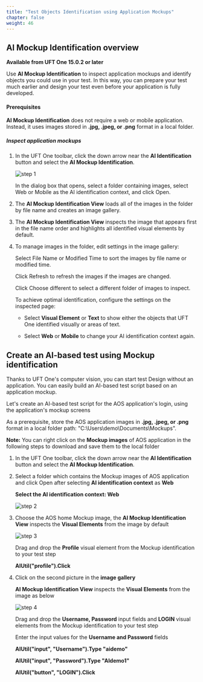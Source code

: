```yaml
---
title: "Test Objects Identification using Application Mockups"
chapter: false
weight: 46
---
```


## AI Mockup Identification overview

**Available from UFT One 15.0.2 or later**

Use **AI Mockup Identification** to inspect application mockups and identify objects you could use in your test. In this way, you can prepare your test much earlier and design your test even before your application is fully developed.

#### Prerequisites

**AI Mockup Identification** does not require a web or mobile application. Instead, it uses images stored in **.jpg, .jpeg, or .png** format in a local folder.

##### Inspect application mockups

1. In the UFT One toolbar, click the down arrow near the **AI Identification** button  and select the **AI Mockup Identification**.

	![step 1](/images/040_create_uft_ai_based_test/ai_mockup.png)

	In the dialog box that opens, select a folder containing images, select Web or Mobile as the AI identification context, and click Open.

2. The **AI Mockup Identification View** loads all of the images in the folder by file name and creates an image gallery.

3. The **AI Mockup Identification View** inspects the image that appears first in the file name order and highlights all identified visual elements by default.

4. To manage images in the folder, edit settings in the image gallery:

	Select File Name or Modified Time to sort the images by file name or modified time.

	Click Refresh to refresh the images if the images are changed.

	Click Choose different to select a different folder of images to inspect.

	To achieve optimal identification, configure the settings on the inspected page:

	* Select **Visual Element** or **Text** to show either the objects that UFT One identified visually or areas of text.

	* Select **Web** or **Mobile** to change your AI identification context again.

## Create an AI-based test using Mockup identification

Thanks to UFT One's computer vision, you can start test Design without an application. You can easily build an AI-based test script based on an application mockup.

Let's create an AI-based test script for the AOS application's login, using the application's mockup screens

As a prerequisite, store the AOS application images in **.jpg, .jpeg, or .png** format in a local folder path: "C:\Users\demo\Documents\Mockups".

**Note:** You can right click on the **Mockup images** of AOS application in the following steps to download and save them to the local folder

1. In the UFT One toolbar, click the down arrow near the **AI Identification** button  and select the **AI Mockup Identification**.

2. Select a folder which contains the Mockup images of AOS application and click Open after selecting **AI identification context** as **Web**

	**Select the AI identification context: Web**

	![step 2](/images/040_create_uft_ai_based_test/mockup_images.PNG)

3. Choose the AOS home Mockup image, the **AI Mockup Identification View** inspects the **Visual Elements** from the image by default

	![step 3](/images/040_create_uft_ai_based_test/mockup_identification1.PNG)

	Drag and drop the **Profile** visual element from the Mockup identification to your test step

	**AIUtil("profile").Click**

4. Click on the second picture in the **image gallery**

	**AI Mockup Identification View** inspects the **Visual Elements** from the image as below

	![step 4](/images/040_create_uft_ai_based_test/mockup_identification2.PNG)

	Drag and drop the **Username, Password** input fields and **LOGIN** visual elements from the Mockup identification to your test step

	Enter the input values for the **Username and Password** fields

	**AIUtil("input", "Username").Type "aidemo"**

	**AIUtil("input", "Password").Type "AIdemo1"**

	**AIUtil("button", "LOGIN").Click**
